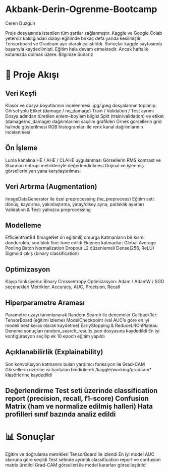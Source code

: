 # Akbank-Derin-Ogrenme-Bootcamp

Ceren Duzgun

Proje dosyasında istenilen tüm şartlar sağlanmıştır. Kaggle ve Google Colab yetersiz kaldığından dolayı eğitimde birkaç defa yarıda kesilmiştir. Tensorboard ve Gradcam ayrı olarak çalıştırıldı. Sonuçlar kaggle sayfasında başarıyla kaydedilmişti. Eğitim hala devam etmektedir. Ancak haftalık kotamızda dolmak üzere. Bilginize Sunarız

# 📂 Proje Akışı

## Veri Keşfi

Klasör ve dosya boyutlarının incelenmesi .jpg/.jpeg dosyalarının toplanıp: Görsel yolu Etiket (damage / no_damage) Train / Validation / Test ayrımı Dosya adından türetilen enlem–boylam bilgisi Split (train/validation) ve etiket (damage/no_damage) dağılımlarının saçılım grafikleri Örnek görsellerin grid halinde gösterilmesi RGB histogramları ile renk kanal dağılımlarının incelenmesi

## Ön İşleme

Luma kanalına HE / AHE / CLAHE uygulanması Görsellerin RMS kontrast ve Shannon entropi metrikleriyle değerlendirilmesi Orijinal ve işlenmiş görsellerin yan yana karşılaştırılması

## Veri Artırma (Augmentation)

ImageDataGenerator ile özel preprocessing (he_preprocess) Eğitim seti: dönüş, kaydırma, yakınlaştırma, yatay/dikey ayna, parlaklık ayarları Validation & Test: yalnızca preprocessing

## Modelleme

EfficientNetB4 (ImageNet ön eğitimli) omurga Katmanların bir kısmı donduruldu, son blok fine-tune edildi Eklenen katmanlar: Global Average Pooling Batch Normalization Dropout L2 düzenlemeli Dense(256, ReLU) Sigmoid çıkış (binary classification)

## Optimizasyon

Kayıp fonksiyonu: Binary Crossentropy Optimizasyon: Adam / AdamW / SGD seçenekleri Metrikler: Accuracy, AUC, Precision, Recall

## Hiperparametre Araması

Parametre uzayı tanımlanarak Random Search ile denemeler Callback’ler: TensorBoard (eğitimi izleme) ModelCheckpoint (val AUC’e göre en iyi modeli best.keras olarak kaydetme) EarlyStopping & ReduceLROnPlateau Deneme sonuçları random_search_results.json dosyasına kaydedildi En iyi konfigürasyon seçilip ek 10 epoch eğitim yapıldı

## Açıklanabilirlik (Explainability)

Son konvolüsyon katmanını bulan yardımcı fonksiyon ile Grad-CAM Görsellerin üzerine ısı haritaları bindirilerek /kaggle/working/gradcam* klasörlerine kaydedildi 

## Değerlendirme Test seti üzerinde classification report (precision, recall, f1-score) Confusion Matrix (ham ve normalize edilmiş halleri) Hata profilleri sınıf bazında analiz edildi

# 📊 Sonuçlar

Eğitim ve doğrulama metrikleri TensorBoard ile izlendi En iyi model AUC skoruna göre seçildi Test setinde ayrıntılı classification report ve confusion matrix üretildi Grad-CAM görselleri ile model kararları görselleştirildi
